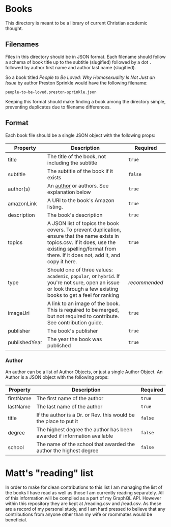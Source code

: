 # Books

This directory is meant to be a library of current Christian academic thought. 


## Filenames
Files in this directory should be in JSON format. Each filename should follow a schema of book title up to the subtitle (slugified) followed by a dot `.` followed by author first name and author last name (slugified).

So a book titled _People to Be Loved: Why Homosexuality Is Not Just an Issue_ by author Preston Sprinkle would have the following filename:

```
people-to-be-loved.preston-sprinkle.json
```

Keeping this format should make finding a book among the directory simple, preventing duplicates due to filename differences.

## Format
Each book file should be a single JSON object with the following props:

| Property | Description | Required |
| --- | --- | --- |
| title | The title of the book, not including the subtitle | `true` |
| subtitle | The subtitle of the book if it exists | `false` |
| author(s) | An [author](#author) or authors. See explanation below | `true` |
| amazonLink | A URI to the book's Amazon listing. | `true` |
| description | The book's description | `true` |
| topics | A JSON list of topics the book covers. To prevent duplication, ensure that the name exists in topics.csv. If it does, use the existing spelling/format from there. If it does not, add it, and copy it here. | `true` |
| type | Should one of three values: `academic`, `popular`, or `hybrid`. If you're not sure, open an issue or look through a few existing books to get a feel for ranking | _recommended_ |
| imageUri | A link to an image of the book. This is required to be merged, but not required to contribute. See contribution guide. | `true` |
| publisher | The book's publisher | `true` |
| publishedYear | The year the book was published | `true` |

### Author
An author can be a list of Author Objects, or just a single Author Object. An Author is a JSON object with the following props:

| Property | Description | Required |
| --- | --- | --- |
| firstName | The first name of the author | `true` |
| lastName | The last name of the author | `true` |
| title | If the author is a Dr. or Rev. this would be the place to put it | `false` |
| degree | The highest degree the author has been awarded if information available | `false` |
| school | The name of the school that awarded the author the highest degree | `false` |

# Matt's "reading" list
In order to make for clean contributions to this list I am managing the list of the books I have read as well as those I am currently reading separately. All of this information will be compiled as a part of my GraphQL API. However within this repository they are kept at /reading.csv and /read.csv.
As these are a record of my personal study, and I am hard pressed to believe that any contributions from anyone other than my wife or roommates would be beneficial. 
 